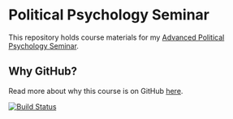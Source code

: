 # Political Psychology Seminar #

This repository holds course materials for my [Advanced Political Psychology Seminar](http://thomasleeper.com/polpsycourse).

## Why GitHub? ##

Read more about why this course is on GitHub [here](fork.md).

[![Build Status](https://travis-ci.org/leeper/polpsycourse.png?branch=gh-pages)](https://travis-ci.org/leeper/polpsycourse)
